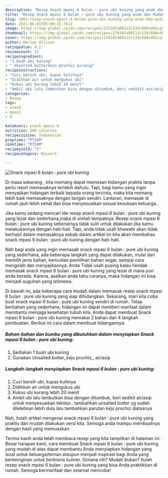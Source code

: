 ```yaml
---
description: "Resep Snack mpasi 6 bulan : pure ubi kuning yang enak dan Mudah Dibuat"
title: "Resep Snack mpasi 6 bulan : pure ubi kuning yang enak dan Mudah Dibuat"
slug: 1065-resep-snack-mpasi-6-bulan-pure-ubi-kuning-yang-enak-dan-mudah-dibuat
date: 2021-06-01T05:09:21.761Z
image: https://img-global.cpcdn.com/recipes/27b18fa00113c13d/680x482cq70/snack-mpasi-6-bulan-pure-ubi-kuning-foto-resep-utama.jpg
thumbnail: https://img-global.cpcdn.com/recipes/27b18fa00113c13d/680x482cq70/snack-mpasi-6-bulan-pure-ubi-kuning-foto-resep-utama.jpg
cover: https://img-global.cpcdn.com/recipes/27b18fa00113c13d/680x482cq70/snack-mpasi-6-bulan-pure-ubi-kuning-foto-resep-utama.jpg
author: Marian Allison
ratingvalue: 4.2
reviewcount: 12
recipeingredient:
- "1 buah ubi kuning"
- " Unsalted butterkeju prochiz airasip"
recipeinstructions:
- "Cuci bersih ubi, kupas kulitnya"
- "Didihkan air untuk mengukus ubi"
- "Kukus ubi kurang lebih 20 menit"
- "Ambil ubi lalu lembutkan bisa dengan ditumbuk, beri sedikit air/asip untuk menyesuaikan tekstur.. tambahkan unsalted butter yg sudah dilelehkan lebih dulu lalu tambahkan parutan keju prochiz diatasnya"
categories:
- Resep
tags:
- snack
- mpasi
- 6

katakunci: snack mpasi 6 
nutrition: 200 calories
recipecuisine: Indonesian
preptime: "PT24M"
cooktime: "PT59M"
recipeyield: "2"
recipecategory: Dessert

---
```



![Snack mpasi 6 bulan : pure ubi kuning](https://img-global.cpcdn.com/recipes/27b18fa00113c13d/680x482cq70/snack-mpasi-6-bulan-pure-ubi-kuning-foto-resep-utama.jpg)

Di masa  sekarang , kita memang dapat memesan hidangan praktis tanpa perlu repot memasaknya terlebih dahulu. Tapi, bagi kamu yang ingin menyajikan hidangan terbaik kepada orang tercinta, maka kita memang lebih baik memasaknya dengan tangan sendiri. Lantaran, memasak di rumah jauh lebih sehat dan bisa menyesuaikan sesuai kesukaan keluarga.

Jika kamu sedang mencari ide resep snack mpasi 6 bulan : pure ubi kuning yang lezat dan sederhana,maka di sinilah tempatnya. Resep snack mpasi 6 bulan : pure ubi kuning  sebenarnya tidak sulit untuk dilakukan jika kamu melakukannya dengan hati-hati. Tapi, anda tidak usah khawatir akan tidak berhasil dalam memasaknya 
sebab dalam artikel ini kita akan membahas snack mpasi 6 bulan : pure ubi kuning dengan hati-hati.  



Nah bagi anda yang ingin memasak snack mpasi 6 bulan : pure ubi kuning yang sederhana, ada beberapa langkah yang dapat dilakukan, mulai dari memilih jenis bahan, kemudian pemilihan bahan segar, sampai cara mengolah dan menyajikannya. Anda Tidak usah pusing kalau hendak memasak snack mpasi 6 bulan : pure ubi kuning yang lezat di mana pun anda berada. Karena, asalkan anda  tahu caranya, maka hidangan ini bisa menjadi suguhan yang istimewa.

Di bawah ini, ada beberapa cara mudah dalam memasak resep snack mpasi 6 bulan : pure ubi kuning yang siap dihidangkan. Sekarang, mari kita coba buat snack mpasi 6 bulan : pure ubi kuning sendiri di rumah. Tetap berbahan yang sederhana, hidangan ini dapat memberi manfaat dalam membantu menjaga kesehatan tubuh kita. Anda dapat membuat Snack mpasi 6 bulan : pure ubi kuning memakai 2 bahan dan 4 langkah pembuatan. Berikut ini cara dalam membuat hidangannya.

<!--inarticleads1-->

##### Bahan-bahan dan bumbu yang dibutuhkan dalam menyiapkan Snack mpasi 6 bulan : pure ubi kuning:

1. Sediakan 1 buah ubi kuning
1. Gunakan  Unsalted butter,,keju prochiz,, air/asip




<!--inarticleads2-->

##### Langkah-langkah menyiapkan Snack mpasi 6 bulan : pure ubi kuning:

1. Cuci bersih ubi, kupas kulitnya
1. Didihkan air untuk mengukus ubi
1. Kukus ubi kurang lebih 20 menit
1. Ambil ubi lalu lembutkan bisa dengan ditumbuk, beri sedikit air/asip untuk menyesuaikan tekstur.. tambahkan unsalted butter yg sudah dilelehkan lebih dulu lalu tambahkan parutan keju prochiz diatasnya




Nah, itulah artikel mengenai  snack mpasi 6 bulan : pure ubi kuning  yang praktis dan mudah dilakukan versi kita. Semoga anda mampu membuatnya dengan hasil yang memuaskan. 

Terima kasih anda telah membaca resep yang kita tampilkan di halaman ini. Besar harapan kami, cara membuat  Snack mpasi 6 bulan : pure ubi kuning yang mudah di atas dapat membantu Anda menyiapkan hidangan yang lezat untuk keluarga/teman ataupun menjadi inspirasi bagi Anda yang berkeinginan untuk berbisnis kuliner. Gimana nih? Mudah bukan? Itulah resep snack mpasi 6 bulan : pure ubi kuning yang bisa Anda praktikkan di rumah. Semoga bermanfaat dan selamat mencoba!

